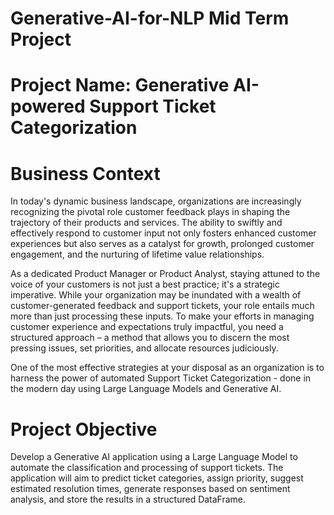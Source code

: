 # Generative-AI-for-NLP Mid Term Project
# Project Name: Generative AI-powered Support Ticket Categorization

# Business Context
In today's dynamic business landscape, organizations are increasingly recognizing the pivotal role customer feedback plays in shaping the trajectory of their products and services. The ability to swiftly and effectively respond to customer input not only fosters enhanced customer experiences but also serves as a catalyst for growth, prolonged customer engagement, and the nurturing of lifetime value relationships.

As a dedicated Product Manager or Product Analyst, staying attuned to the voice of your customers is not just a best practice; it's a strategic imperative.
While your organization may be inundated with a wealth of customer-generated feedback and support tickets, your role entails much more than just processing these inputs. To make your efforts in managing customer experience and expectations truly impactful, you need a structured approach – a method that allows you to discern the most pressing issues, set priorities, and allocate resources judiciously.

One of the most effective strategies at your disposal as an organization is to harness the power of automated Support Ticket Categorization - done in the modern day using Large Language Models and Generative AI.

# Project Objective
Develop a Generative AI application using a Large Language Model to automate the classification and processing of support tickets. The application will aim to predict ticket categories, assign priority, suggest estimated resolution times, generate responses based on sentiment analysis, and store the results in a structured DataFrame.
